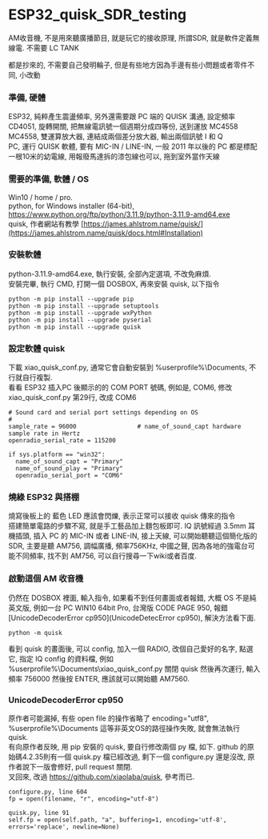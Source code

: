 # ESP32_quisk_SDR_testing
AM收音機, 不是用來聽廣播節目, 就是玩它的接收原理, 所謂SDR, 就是軟件定義無線電. 不需要 LC TANK

都是抄來的, 不需要自己發明輪子, 但是有些地方因為手邊有些小問題或者零件不同, 小改動  

### 準備, 硬體
ESP32, 純粹產生震盪頻率, 另外還需要跟 PC 端的 QUISK 溝通, 設定頻率  
CD4051, 旋轉開關, 把無線電訊號一個週期分成四等份, 送到運放 MC4558   
MC4558, 雙運算放大器, 連結成兩個差分放大器, 輸出兩個訊號 I 和 Q  
PC, 運行 QUISK 軟體, 要有 MIC-IN / LINE-IN, 一般 2011 年以後的 PC 都是標配  
一根10米的幼電線, 用報廢馬達拆的漆包線也可以, 拖到室外當作天線

### 需要的準備, 軟體 / OS
Win10 / home / pro.  
python, for Windows installer (64-bit), https://www.python.org/ftp/python/3.11.9/python-3.11.9-amd64.exe  
quisk, 作者網站有教學 [https://james.ahlstrom.name/quisk/](https://james.ahlstrom.name/quisk/docs.html#Installation)  

### 安裝軟體
python-3.11.9-amd64.exe, 執行安裝, 全部內定選項, 不改免麻煩.  
安裝完畢, 執行 CMD, 打開一個 DOSBOX, 再來安裝 quisk, 以下指令
```
python -m pip install --upgrade pip
python -m pip install --upgrade setuptools
python -m pip install --upgrade wxPython
python -m pip install --upgrade pyserial
python -m pip install --upgrade quisk 
```


### 設定軟體 quisk
下載 xiao_quisk_conf.py, 通常它會自動安裝到 %userprofile%\Documents, 不行就自行複製.  
看看 ESP32 插入PC 後顯示的的 COM PORT 號碼, 例如是, COM6, 修改 xiao_quisk_conf.py 第29行, 改成 COM6
```
# Sound card and serial port settings depending on OS
#
sample_rate = 96000					# name_of_sound_capt hardware sample rate in Hertz
openradio_serial_rate = 115200

if sys.platform == "win32":
  name_of_sound_capt = "Primary"
  name_of_sound_play = "Primary"
  openradio_serial_port = "COM6"
```


### 燒綠 ESP32 與搭棚
燒寫後板上的 藍色 LED 應該會閃爍, 表示正常可以接收 quisk 傳來的指令  
搭建簡單電路的步驟不寫, 就是手工藝品加上麵包板即可. IQ 訊號經過 3.5mm 耳機插頭, 插入 PC 的 MIC-IN 或者 LINE-IN, 接上天線, 可以開始聽聽這個簡化版的 SDR, 主要是聽 AM756, 調幅廣播, 頻率756KHz, 中國之聲, 因為各地的強電台可能不同頻率, 找不到 AM756, 可以自行搜尋一下wiki或者百度.  

### 啟動這個 AM 收音機
仍然在 DOSBOX 裡面, 輸入指令, 如果看不到任何畫面或者報錯, 大概 OS 不是純英文版, 例如一台 PC WIN10 64bit Pro, 台灣版 CODE PAGE 950, 報錯 [UnicodeDecoderError cp950](UnicodeDetecError cp950), 解決方法看下面.  
```
python -m quisk
```

看到 quisk 的畫面後, 可以 config, 加入一個 RADIO, 改個自己愛好的名字, 點選它, 指定 IQ config 的資料檔, 例如 %userprofile%\Documents\xiao_quisk_conf.py
關閉 quisk 然後再次運行, 輸入頻率 756000 然後按 ENTER, 應該就可以開始聽 AM7560.

### UnicodeDecoderError cp950
原作者可能漏掉, 有些 open file 的操作省略了 encoding="utf8", %userprofile%\Documents 這等非英文OS的路徑操作失敗, 就會無法執行 quisk.  
有向原作者反映, 用 pip 安裝的 quisk, 要自行修改兩個 py 檔, 如下.
github 的原始碼4.2.35則有一個 quisk.py 檔已經改過, 剩下一個 configure.py 還是沒改, 原作者說下一版會修好, pull request 關閉.  
叉回來, 改過 https://github.com/xiaolaba/quisk, 參考而已.  

```
configure.py, line 604
fp = open(filename, "r", encoding="utf-8") 

quisk.py, line 91
self.fp = open(self.path, "a", buffering=1, encoding='utf-8', errors='replace', newline=None)
```


###
